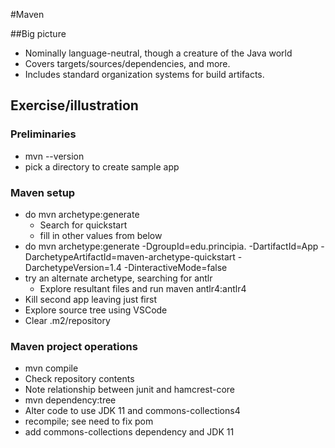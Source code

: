 #Maven

##Big picture
  * Nominally language-neutral, though a creature of the Java world
  * Covers targets/sources/dependencies, and more.
  * Includes standard organization systems for build artifacts.

## Exercise/illustration

### Preliminaries
  * mvn --version
  * pick a directory to create sample app

### Maven setup
  * do mvn archetype:generate
     * Search for quickstart
     * fill in other values from below
  * do mvn archetype:generate -DgroupId=edu.principia.<yourid> -DartifactId=App -DarchetypeArtifactId=maven-archetype-quickstart -DarchetypeVersion=1.4 -DinteractiveMode=false
  * try an alternate archetype, searching for antlr
     * Explore resultant files and run maven antlr4:antlr4
  * Kill second app leaving just first
  * Explore source tree using VSCode
  * Clear .m2/repository

### Maven project operations
  * mvn compile
  * Check repository contents
  * Note relationship between junit and hamcrest-core
  * mvn dependency:tree
  * Alter code to use JDK 11 and commons-collections4
  * recompile; see need to fix pom
  * add commons-collections dependency and JDK 11


